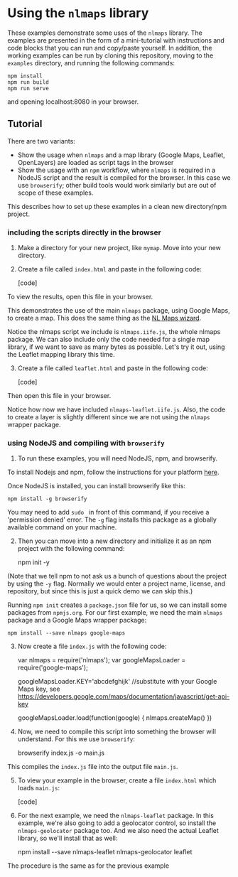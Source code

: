 Using the `nlmaps` library
==========================

These examples demonstrate some uses of the `nlmaps` library. The examples are presented in the form of a mini-tutorial with instructions and code blocks that you can run and copy/paste yourself. In addition, the working examples can be run by cloning this repository, moving to the `examples` directory, and running the following commands:

    npm install
    npm run build
    npm run serve

and opening localhost:8080 in your browser.


Tutorial
--------

There are two variants:

*  Show the usage when `nlmaps` and a map library (Google Maps, Leaflet, OpenLayers) are loaded as script tags in the browser
*  Show the usage with an `npm` workflow, where `nlmaps` is required in a NodeJS script and the result is compiled for the browser. In this case we use `browserify`; other build tools would work similarly but are out of scope of these examples.

This describes how to set up these examples in a clean new directory/npm project.

### including the scripts directly in the browser
1. Make a directory for your new project, like `mymap`. Move into your new directory.
2. Create a file called `index.html` and paste in the following code:

    [code]

To view the results, open this file in your browser.

This demonstrates the use of the main `nlmaps` package, using Google Maps, to create a map. This does the same thing as the [NL Maps wizard](https://nlmaps.nl/#wizard).

Notice the nlmaps script we include is `nlmaps.iife.js`, the whole nlmaps package. We can also include only the code needed for a single map library, if we want to save as many bytes as possible. Let's try it out, using the Leaflet mapping library this time.

3. Create a file called `leaflet.html` and paste in the following code:

    [code]

Then open this file in your browser.

Notice how now we have included `nlmaps-leaflet.iife.js`. Also, the code to create a layer is slightly different since we are not using the `nlmaps` wrapper package.


### using NodeJS and compiling with `browserify`

1. To run these examples, you will need NodeJS, npm, and browserify.

To install Nodejs and npm, follow the instructions for your platform [here](https://nodejs.org/en/download/https://nodejs.org/en/download/).

Once NodeJS is installed, you can install browserify like this:

    npm install -g browserify

You may need to add `sudo ` in front of this command, if you receive a 'permission denied' error. The `-g` flag installs this package as a globally available command on your machine.

2. Then you can move into a new directory and initialize it as an npm project with the following command:
    
    
    npm init -y

(Note that we tell npm to not ask us a bunch of questions about the project by using the `-y` flag. Normally we would enter a project name, license, and repository, but since this is just a quick demo we can skip this.)

Running `npm init` creates a `package.json` file for us, so we can install some packages from `npmjs.org`. For our first example, we need the main `nlmaps` package and a Google Maps wrapper package:
    
    
    npm install --save nlmaps google-maps
    
3. Now create a file `index.js` with the following code:
   
   
    var nlmaps = require('nlmaps');
    var googleMapsLoader = require('google-maps');
    
    googleMapsLoader.KEY='abcdefghijk' //substitute with your Google Maps key, see https://developers.google.com/maps/documentation/javascript/get-api-key
    
    googleMapsLoader.load(function(google) {
        nlmaps.createMap()
    })

4. Now, we need to compile this script into something the browser will understand. For this we use `browserify`:
    
    
    browserify index.js -o main.js
 
This compiles the `index.js` file into the output file `main.js`.

5. To view your example in the browser, create a file `index.html` which loads `main.js`:
    
    
    [code]

6. For the next example, we need the `nlmaps-leaflet` package. In this example, we're also going to add a geolocator control, so install the `nlmaps-geolocator` package too. And we also need the actual Leaflet library, so we'll install that as well:

    npm install --save nlmaps-leaflet nlmaps-geolocator leaflet

The procedure is the same as for the previous example


